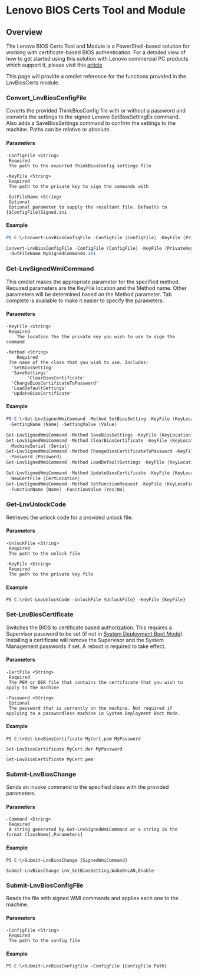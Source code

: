 # Lenovo BIOS Certs Tool and Module

## Overview

The Lenovo BIOS Certs Tool and Module is a PowerShell-based solution for working with certificate-based BIOS authentication. For a detailed view of how to get started using this solution with Lenovo commercial PC products which support it, please visit this [article](https://blog.lenovocdrt.com/#/2023/cert_based_bios_authentication)

This page will provide a cmdlet reference for the functions provided in the LnvBiosCerts module.

### Convert_LnvBiosConfigFile

Coverts the provided ThinkBiosConfig file with or without a password and converts the settings to the signed Lenovo SetBiosSettingEx command. Also adds a SaveBiosSettings command to confirm the settings to the machine. Paths can be relative or absolute.

#### Parameters

```text
-ConfigFile <String>
 Required
 The path to the exported ThinkBiosConfig settings file

-KeyFile <String>
 Required
 The path to the private key to sign the commands with

-OutFileName <String>
 Optional
 Optional parameter to supply the resultant file. Defaults to {$ConfigFile}Signed.ini
```

#### Example

```Powershell
PS C:\>Convert-LnvBiosConfigFile -ConfigFile {ConfigFile} -KeyFile {PrivateKey}

Convert-LnvBiosConfigFile -ConfigFile {ConfigFile} -KeyFile {PrivateKey} 
 -OutFileName MySignedCommands.ini
```

### Get-LnvSignedWmiCommand

This cmdlet makes the appropriate parameter for the specified method. Required parameters are the KeyFile location and the Method name. Other parameters will be determined based on the Method parameter. Tab complete is available to make it easier to specify the parameters.

#### Parameters

```
-KeyFile <String>
 Required
    The location the the private key you wish to use to sign the command

-Method <String>
    Required
 The name of the class that you wish to use. Includes:
  'SetBiosSetting'
  'SaveSettings'
        'ClearBiosCertificate'
  'ChangeBiosCertificateToPassword'
  'LoadDefaultSettings'
  'UpdateBiosCertificate'

```

#### Example

```Powershell
PS C:\>Get-LnvSignedWmiCommand -Method SetBiosSetting -KeyFile {KeyLocation} 
 -SettingName {Name} -SettingValue {Value}

Get-LnvSignedWmiCommand -Method SaveBiosSettings -KeyFile {KeyLocation}
Get-LnvSignedWmiCommand -Method ClearBiosCertificate -KeyFile {KeyLocation}
 -MachineSerial {Serial}
Get-LnvSignedWmiCommand -Method ChangeBiosCertificateToPassword -KeyFile {KeyLocation}
 -Password {Password}
Get-LnvSignedWmiCommand -Method LoadDefaultSettings -KeyFile {KeyLocation}

Get-LnvSignedWmiCommand -Method UpdateBiosCertificate -KeyFile {KeyLocation} 
 -NewCertFile {CertLocation}
Get-LnvSignedWmiCommand -Method SetFunctionRequest -KeyFile {KeyLocation} 
 -FunctionName {Name} -FunctionValue {Yes|No}
```

### Get-LnvUnlockCode

Retrieves the unlock code for a provided unlock file.

#### Parameters

```
-UnlockFile <String>
 Required
 The path to the unlock file

-KeyFile <String>
 Required
 The path to the private key file
```

#### Example

```
PS C:\>Get-LnvUnlockCode -UnlockFile {UnlockFile} -KeyFile {KeyFile}
```

### Set-LnvBiosCertificate

Switches the BIOS to certificate based authorization. This requires a Supervisor password to be set (if not in [System Deployment Boot Mode](https://docs.lenovocdrt.com/#/bios/sdbm)). Installing a certificate will remove the Supervisor and the System Management passwords if set. A reboot is required to take effect.

#### Parameters

```
-CertFile <String>
 Required
 The PEM or DER file that contains the certificate that you wish to apply to the machine

-Password <String>
 Optional
 The password that is currently on the machine. Not required if applying to a passwordless machine in System Deployment Boot Mode.
```

#### Example

```
PS C:\>Set-LnvBiosCertificate MyCert.pem MyPassword

Set-LnvBiosCertificate MyCert.der MyPassword

Set-LnvBiosCertificate MyCert.pem
```

### Submit-LnvBiosChange

Sends an invoke command to the specified class with the provided parameters.

#### Parameters

```
-Command <String>
 Required
 A string generated by Get-LnvSignedWmiCommand or a string in the format ClassName[,Parameters]
```

#### Example

```
PS C:\>Submit-LnvBiosChange {SignedWmiCommand}

Submit-LnvBiosChange Lnv_SetBiosSetting,WakeOnLAN,Enable
```

### Submit-LnvBiosConfigFile

Reads the file with signed WMI commands and applies each one to the machine.

#### Parameters

```
-ConfigFile <String>
 Required
 The path to the config file
```

#### Example

```
PS C:\>Submit-LnvBiosConfigFile -ConfigFile {ConfigFile Path}
```